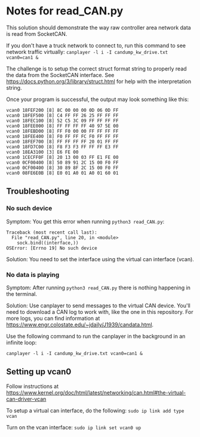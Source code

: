 # Notes for read_CAN.py

This solution should demonstrate the way raw controller area network data is read from SocketCAN.

If you don't have a truck network to connect to, run this command to see network traffic virtually:
```canplayer -l i -I candump_kw_drive.txt vcan0=can1 &```

The challenge is to setup the correct struct format string to properly read the data from the SocketCAN interface. 
See https://docs.python.org/3/library/struct.html for help with the interpretation string.

Once your program is successful, the output may look something like this:

```debian@beaglebone:~/TruckCapeProjects/03_Reading_CAN/solution$ python3 read_CAN.py 
vcan0 18FEF200 [8] 8C 00 00 00 0D 06 0D FF
vcan0 18FEF500 [8] C4 FF FF 26 25 FF FF FF
vcan0 18FEC100 [8] 52 C5 3C 09 FF FF FF FF
vcan0 18FEE000 [8] FF FF FF FF 40 97 5E 00
vcan0 18FEBD00 [8] FF F0 00 00 FF FF FF FF
vcan0 18FEE400 [8] F0 FF FF FC F0 FF FF FF
vcan0 18FEF700 [8] FF FF FF FF 20 01 FF FF
vcan0 18FD7C00 [8] F8 F3 F3 FF FF FF E3 FF
vcan0 18EA3100 [3] E6 FE 00
vcan0 1CECFF0F [8] 20 13 00 03 FF E1 FE 00
vcan0 0CF00400 [8] 50 89 91 2C 15 00 F0 FF
vcan0 0CF00400 [8] 30 89 8F 2C 15 00 F0 FF
vcan0 08FE6E0B [8] E0 01 A0 01 A0 01 60 01
```

## Troubleshooting

### No such device
Symptom: 
You get this error when running ```python3 read_CAN.py```:

```
Traceback (most recent call last):
  File "read_CAN.py", line 20, in <module>
    sock.bind((interface,))
OSError: [Errno 19] No such device
```

Solution: You need to set the interface using the virtual can interface (vcan).

### No data is playing
Symptom: After running ```python3 read_CAN.py``` there is nothing happening in the terminal.

Solution: Use canplayer to send messages to the virtual CAN device. You'll need to download a CAN log to work with, like the one in this repository. For more logs, you can find information at https://www.engr.colostate.edu/~jdaily/J1939/candata.html.

Use the following command to run the canplayer in the background in an infinite loop:

```canplayer -l i -I candump_kw_drive.txt vcan0=can1 &```



## Setting up vcan0
Follow instructions at https://www.kernel.org/doc/html/latest/networking/can.html#the-virtual-can-driver-vcan

To setup a virtual can interface, do the following:
```sudo ip link add type vcan```

Turn on the vcan interface:
```sudo ip link set vcan0 up```
